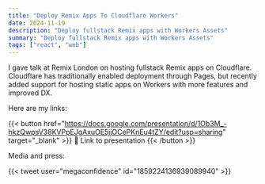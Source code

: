 ```yaml
---
title: "Deploy Remix Apps To Cloudflare Workers"
date: 2024-11-19
description: "Deploy fullstack Remix apps with Workers Assets"
summary: "Deploy fullstack Remix apps with Workers Assets"
tags: ["react", "web"]
---
```


I gave talk at Remix London on hosting fullstack Remix apps on Cloudflare.
Cloudflare has traditionally enabled deployment through Pages, but recently
added support for hosting static apps on Workers with more features and improved
DX.

Here are my links:

{{< button href="https://docs.google.com/presentation/d/1Ob3M_-hkzQwpsV38KVPpEJgAxuOE5jjOCePKnEu4tZY/edit?usp=sharing" target="_blank" >}}
🔗 Link to presentation
{{< /button >}}

Media and press:

{{< tweet user="megaconfidence" id="1859224136939089940" >}}
